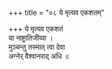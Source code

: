 +++
title = "०८ ये मृत्यव एकशतम्"

+++
ये मृत्यव एकशतं  
या नाष्ट्रातिजीव्या ।  
मुञ्चन्तु तस्मात् त्वा देवा  
अग्नेर् वैश्वानराद् अधि ॥
